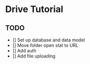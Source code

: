 # Drive Tutorial

## TODO

- [] Set up database and data model
- [] Move folder open stat to URL
- [] Add auth
- [] Add file uploading
